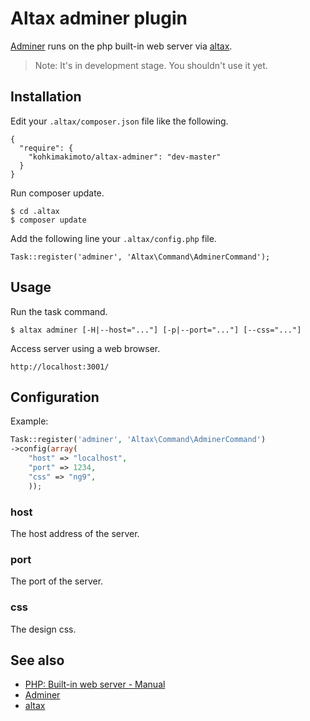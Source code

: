 # Altax adminer plugin

[Adminer](https://github.com/vrana/adminer/) runs on the php built-in web server via [altax](https://github.com/kohkimakimoto/altax).

> Note: It's in development stage. You shouldn't use it yet.

## Installation

Edit your `.altax/composer.json` file like the following.

    {
      "require": {
        "kohkimakimoto/altax-adminer": "dev-master"
      }
    }

Run composer update.

    $ cd .altax
    $ composer update

Add the following line your `.altax/config.php` file.

    Task::register('adminer', 'Altax\Command\AdminerCommand');

## Usage

Run the task command.

    $ altax adminer [-H|--host="..."] [-p|--port="..."] [--css="..."]

Access server using a web browser.

    http://localhost:3001/

## Configuration

Example:

```php
Task::register('adminer', 'Altax\Command\AdminerCommand')
->config(array(
    "host" => "localhost",
    "port" => 1234,
    "css" => "ng9",
    ));
```

### host

The host address of the server.

### port

The port of the server.

### css

The design css.

## See also

* [PHP: Built-in web server - Manual ](http://www.php.net/manual/en/features.commandline.webserver.php)
* [Adminer](https://github.com/vrana/adminer/)
* [altax](https://github.com/kohkimakimoto/altax)


